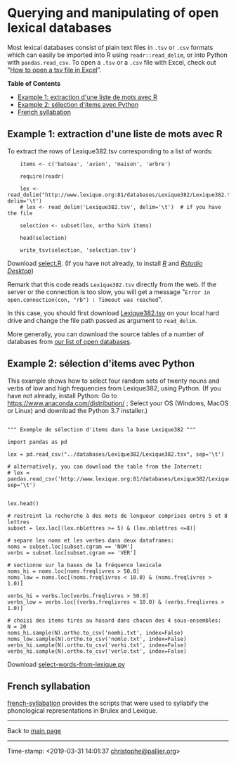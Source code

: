 # Querying and manipulating of open lexical databases

Most lexical databases consist of plain text files in `.tsv`  or `.csv` formats which can easily be imported into R using `readr::read_delim`, or into Python with `pandas.read_csv`. To open a `.tsv` or a `.csv` file with Excel, check out "[How to open a tsv file in Excel](https://rievent.zendesk.com/hc/en-us/articles/360000029172-FAQ-How-do-I-open-a-tsv-file-in-Excel-)".

<!-- markdown-toc start - Don't edit this section. Run M-x markdown-toc-refresh-toc -->
**Table of Contents**

 - [Example 1: extraction d'une liste de mots avec R](#example-1-extraction-dune-liste-de-mots-avec-r)
 - [Example 2: sélection d'items avec Python](#example-2-sélection-ditems-avec-python)
 - [French syllabation](#french-syllabation)

<!-- markdown-toc end -->


## Example 1: extraction d'une liste de mots avec R ##

To extract the rows of Lexique382.tsv corresponding to a list of words:


```{R}
    items <- c('bateau', 'avion', 'maison', 'arbre')

    require(readr)

    lex <- read_delim("http://www.lexique.org:81/databases/Lexique382/Lexique382.tsv", delim='\t')
    # lex <- read_delim('Lexique382.tsv', delim='\t')  # if you have the file

    selection <- subset(lex, ortho %in% items)

    head(selection)

    write_tsv(selection, 'selection.tsv')
```

Download [select.R](select.R). (If you have not already, to install [_R_](https://cran.r-project.org/) and [_Rstudio Desktop_](https://www.rstudio.com))

Remark that this code reads `Lexique382.tsv` directly from the web. 
If the server or the connection is too slow, you will get a message
"`Error in open.connection(con, "rb") : Timeout was reached`".

In this case, you should first download [Lexique382.tsv](http://wwww.lexique.org:81/databases/Lexique382/Lexique382.tsv) on your local hard drive and change the file path passed as argument to `read_delim`. 

More generally, you can download the source tables of a number of databases from [our list of open databases](../databases/README.md).

## Example 2: sélection d'items avec Python ##

This example shows how to select four random sets of twenty nouns and verbs of low and high frequencies from Lexique382, using Python. (If you have not already, install Python: Go to <https://www.anaconda.com/distribution/> ; Select your OS (Windows, MacOS or Linux) and download the Python 3.7 installer.)

```{python}

""" Exemple de sélection d'items dans la base Lexique382 """

import pandas as pd

lex = pd.read_csv("../databases/Lexique382/Lexique382.tsv", sep='\t')

# alternatively, you can download the table from the Internet:
# lex = pandas.read_csv('http://www.lexique.org:81/databases/Lexique382/Lexique382.tsv', sep='\t')


lex.head()

# restreint la recherche à des mots de longueur comprises entre 5 et 8 lettres
subset = lex.loc[(lex.nblettres >= 5) & (lex.nblettres <=8)]

# separe les noms et les verbes dans deux dataframes:
noms = subset.loc[subset.cgram == 'NOM']
verbs = subset.loc[subset.cgram == 'VER']

# sectionne sur la bases de la fréquence lexicale
noms_hi = noms.loc[noms.freqlivres > 50.0]
noms_low = noms.loc[(noms.freqlivres < 10.0) & (noms.freqlivres > 1.0)]

verbs_hi = verbs.loc[verbs.freqlivres > 50.0]
verbs_low = verbs.loc[(verbs.freqlivres < 10.0) & (verbs.freqlivres > 1.0)]

# choisi des items tirés au hasard dans chacun des 4 sous-ensembles:
N = 20
noms_hi.sample(N).ortho.to_csv('nomhi.txt', index=False)
noms_low.sample(N).ortho.to_csv('nomlo.txt', index=False)
verbs_hi.sample(N).ortho.to_csv('verhi.txt', index=False)
verbs_hi.sample(N).ortho.to_csv('verlo.txt', index=False)
```

Download [select-words-from-lexique.py](select-words-from-lexique.py) 

## French syllabation ##

[french-syllabation](french-syllabation/README.md) provides the scripts that were used to syllabify the phonological representations in Brulex and Lexique.


----

Back to [main page](../README.md)

----

Time-stamp: <2019-03-31 14:01:37 christophe@pallier.org>

